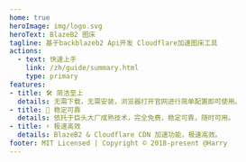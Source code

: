 ```yaml
---
home: true
heroImage: img/logo.svg
heroText: BlazeB2 图床
tagline: 基于backblazeb2 Api开发 Cloudflare加速图床工具
actions:
  - text: 快速上手
    link: /zh/guide/summary.html
    type: primary
features:
- title: 🛠️ 简洁至上
  details: 无需下载，无需安装，浏览器打开官网进行简单配置即可使用。
- title: 🍩 稳定可靠
  details: 依托于巨头大厂成熟技术，完全免费，稳定可靠，随时可用。
- title: ⚡️ 极速高效
  details: BlazeB2 & Cloudflare CDN 加速功能，极速高效。
footer: MIT Licensed | Copyright © 2018-present @Harry
---
```

